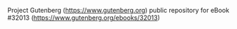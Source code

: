 Project Gutenberg (https://www.gutenberg.org) public repository for eBook #32013 (https://www.gutenberg.org/ebooks/32013)
